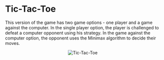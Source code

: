 # Tic-Tac-Toe

This version of the game has two game options - one player and a game against the computer. In the single player option, the player is challenged to defeat a computer opponent using his strategy. In the game against the computer option, the opponent uses the Minimax algorithm to decide their moves.


<p align="center">
  <img src="https://github.com/m3akk/TicTacToe/assets/120716573/6ecba7ae-9e16-4dbb-bf72-6e3720d6b6b7" alt="Tic-Tac-Toe">
</p>


